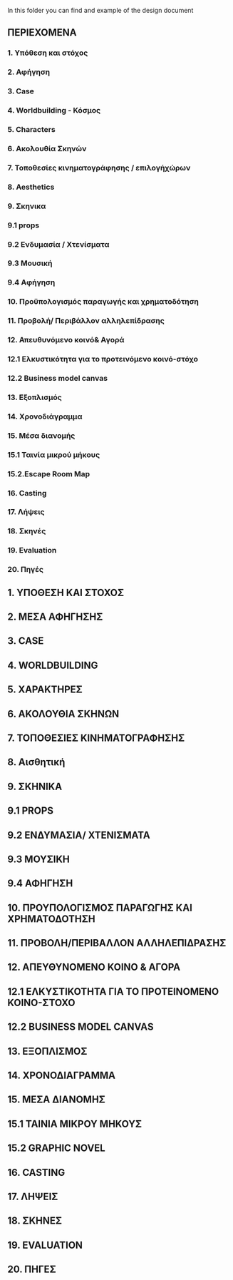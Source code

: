 In this folder you can find and example of the design document

## ΠΕΡΙΕΧΟΜΕΝΑ  

### 1. Υπόθεση και στόχος 
### 2. Αφήγηση
### 3. Case
### 4. Worldbuilding - Κόσμος
### 5. Characters
### 6. Ακολουθία Σκηνών
### 7. Τοποθεσίες κινηματογράφησης / επιλογήχώρων
### 8. Aesthetics
### 9. Σκηνικα
### 9.1 props
### 9.2 Ενδυμασία / Χτενίσματα
### 9.3 Μουσική
### 9.4 Αφήγηση
### 10. Προϋπολογισμός παραγωγής και χρηματοδότηση
### 11. Προβολή/ Περιβάλλον αλληλεπίδρασης 
### 12. Απευθυνόμενο κοινό& Αγορά
### 12.1 Ελκυστικότητα για το προτεινόμενο κοινό-στόχο
### 12.2 Business model canvas 
### 13. Εξοπλισμός 
### 14. Χρονοδιάγραμμα
### 15. Μέσα διανομής 
### 15.1 Ταινία μικρού μήκους
### 15.2.Escape Room Map 
### 16. Casting
### 17. Λήψεις
### 18. Σκηνές 
### 19. Evaluation 
### 20. Πηγές 


## 1. ΥΠΟΘΕΣΗ ΚΑΙ ΣΤΟΧΟΣ

## 2. ΜΕΣΑ ΑΦΗΓΗΣΗΣ

## 3. CASE

## 4. WORLDBUILDING

## 5. ΧΑΡΑΚΤΗΡΕΣ

## 6. ΑΚΟΛΟΥΘΙΑ ΣΚΗΝΩΝ

## 7. ΤΟΠΟΘΕΣΙΕΣ ΚΙΝΗΜΑΤΟΓΡΑΦΗΣΗΣ

## 8. Αισθητική

## 9. ΣΚΗΝΙΚΑ

## 9.1 PROPS

## 9.2 ΕΝΔΥΜΑΣΙΑ/ ΧΤΕΝΙΣΜΑΤΑ
 
## 9.3 ΜΟΥΣΙΚΗ

## 9.4 ΑΦΗΓΗΣΗ

## 10. ΠΡΟΥΠΟΛΟΓΙΣΜΟΣ ΠΑΡΑΓΩΓΗΣ ΚΑΙ ΧΡΗΜΑΤΟΔΟΤΗΣΗ
 
## 11. ΠΡΟΒΟΛΗ/ΠΕΡΙΒΑΛΛΟΝ ΑΛΛΗΛΕΠΙΔΡΑΣΗΣ

## 12. ΑΠΕΥΘΥΝΟΜΕΝΟ ΚΟΙΝΟ & ΑΓΟΡΑ

## 12.1 ΕΛΚΥΣΤΙΚΟΤΗΤΑ ΓΙΑ ΤΟ ΠΡΟΤΕΙΝΟΜΕΝΟ ΚΟΙΝΟ-ΣΤΟΧΟ

## 12.2 BUSINESS MODEL CANVAS

## 13. ΕΞΟΠΛΙΣΜΟΣ

## 14. ΧΡΟΝΟΔΙΑΓΡΑΜΜΑ

## 15. ΜΕΣΑ ΔΙΑΝΟΜΗΣ

## 15.1 ΤΑΙΝΙΑ ΜΙΚΡΟΥ ΜΗΚΟΥΣ

## 15.2 GRAPHIC NOVEL

## 16. CASTING

## 17. ΛΗΨΕΙΣ

## 18. ΣΚΗΝΕΣ

## 19. EVALUATION

## 20. ΠΗΓΕΣ



